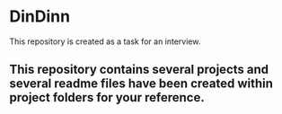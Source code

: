 # DinDinn
This repository is created as a task for an interview.

## This repository contains several projects and several readme files have been created within project folders for your reference.
